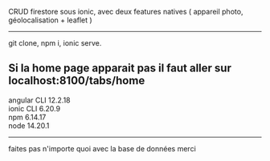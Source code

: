 CRUD firestore sous ionic, avec deux features natives ( appareil photo, géolocalisation + leaflet )

---

git clone, npm i, ionic serve.     

Si la home page apparait pas il faut aller sur localhost:8100/tabs/home
---

angular CLI 12.2.18   
ionic CLI 6.20.9   
npm 6.14.17   
node 14.20.1   

--- 
faites pas n'importe quoi avec la base de données merci
